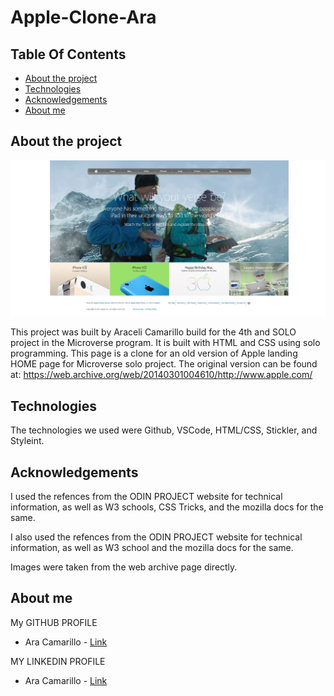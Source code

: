 # Apple-Clone-Ara
## Table Of Contents

* [About the project](#about-the-project)
* [Technologies](#technologies)
* [Acknowledgements](#acknowledgements)
* [About me](#about-me)


## About the project

![Screenshot Image](images/screenshotSoloProjectAra.jpg)

This project was built by Araceli Camarillo build for the 4th and SOLO project in the Microverse program. It is built with HTML and CSS using solo programming. This page is a clone for an old version of Apple landing HOME page for Microverse solo project. The original version can be found at: https://web.archive.org/web/20140301004610/http://www.apple.com/

## Technologies
<!--Add more technologies HERE-->
The technologies we used were Github, VSCode, HTML/CSS, Stickler, and Styleint.

## Acknowledgements

I used the refences from the ODIN PROJECT website for technical information, as well as W3 schools, CSS Tricks, and the mozilla docs for the same.

<!--We used free icon packs downloaded from https://www.iconfinder.com/ for the images in our project page.-->
I also used the refences from the ODIN PROJECT website for technical information, as well as W3 school and the mozilla docs for the same.

Images were taken from the web archive page directly.


## About me

My GITHUB PROFILE
* Ara Camarillo - [Link](https://github.com/aracelicaes)

MY LINKEDIN PROFILE
* Ara Camarillo - [Link](https://www.linkedin.com/in/ara-camarillo-7297799b/
)
